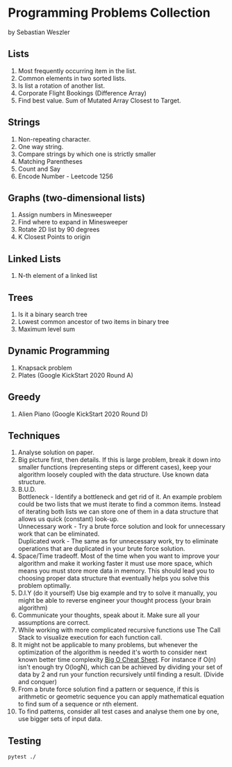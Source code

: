 # Programming Problems Collection
by Sebastian Weszler

## Lists
1. Most frequently occurring item in the list.
2. Common elements in two sorted lists.
3. Is list a rotation of another list.
4. Corporate Flight Bookings (Difference Array)
5. Find best value. Sum of Mutated Array Closest to Target.

## Strings
1. Non-repeating character.
2. One way string.
3. Compare strings by which one is strictly smaller
4. Matching Parentheses
5. Count and Say
6. Encode Number - Leetcode 1256

## Graphs (two-dimensional lists)
1. Assign numbers in Minesweeper
2. Find where to expand in Minesweeper
3. Rotate 2D list by 90 degrees
4. K Closest Points to origin

## Linked Lists
1. N-th element of a linked list

## Trees
1. Is it a binary search tree
2. Lowest common ancestor of two items in binary tree
3. Maximum level sum

## Dynamic Programming
1. Knapsack problem  
2. Plates (Google KickStart 2020 Round A)  

## Greedy
1. Alien Piano (Google KickStart 2020 Round D)

## Techniques
1. Analyse solution on paper.
2. Big picture first, then details. If this is large problem, break it down into smaller functions (representing steps or different cases), keep your algorithm loosely coupled with the data structure. Use known data structure.
3. B.U.D.  
Bottleneck - Identify a bottleneck and get rid of it. An example problem could be two lists that we must iterate to find a common items.
Instead of iterating both lists we can store one of them in a data structure that allows us quick (constant) look-up.  
Unnecessary work - Try a brute force solution and look for unnecessary work that can be eliminated.   
Duplicated work - The same as for unnecessary work, try to eliminate operations that are duplicated in your brute force solution.
4. Space/Time tradeoff. Most of the time when you want to improve your algorithm and make it working faster it must use more space, which means you must store more data in memory. This should lead you to choosing proper data structure that eventually helps you solve this problem optimally.
5. D.I.Y (do it yourself) Use big example and try to solve it manually, you might be able to reverse engineer your thought process (your brain algorithm)
6. Communicate your thoughts, speak about it. Make sure all your assumptions are correct.
7. While working with more complicated recursive functions use The Call Stack to visualize execution for each function call.
8. It might not be applicable to many problems, but whenever the optimization of the algorithm is needed it's worth to consider next known better time complexity [Big O Cheat Sheet](https://www.bigocheatsheet.com/). For instance if O(n) isn't enough try O(logN), which can be achieved by dividing your set of data by 2 and run your function recursively until finding a result. (Divide and conquer)
9. From a brute force solution find a pattern or sequence, if this is arithmetic or geometric sequence you can apply mathematical equation to find sum of a sequence or nth element.
10. To find patterns, consider all test cases and analyse them one by one, use bigger sets of input data.


## Testing

```
pytest ./
```